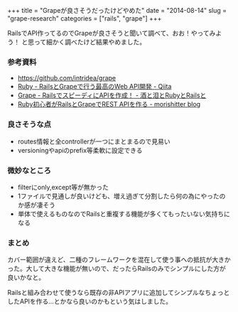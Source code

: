 +++
title = "Grapeが良さそうだったけどやめた"
date = "2014-08-14"
slug = "grape-research"
categories = ["rails", "grape"]
+++

RailsでAPI作ってるのでGrapeが良さそうと聞いて調べて、おお！やってみよう！
と思って細かく調べたけど結果やめました。

### 参考資料

- https://github.com/intridea/grape
- [Ruby - RailsとGrapeで行う最高のWeb API開発 - Qiita](http://qiita.com/anoworl/items/756f01cc3d188ebad139)
- [Grape - RailsでスピーディにAPIを作成！ - 酒と泪とRubyとRailsと](http://morizyun.github.io/blog/rails-grepe-api-heroku-ruby/)
- [Ruby初心者がRailsとGrapeでREST APIを作る - morishitter blog](http://morishitter.hatenablog.com/entry/2014/03/12/033321)


### 良さそうな点

- routes情報と全controllerが一つにまとまるので見易い
- versioningやapiのprefix等柔軟に設定できる

### 微妙なところ

- filterにonly,except等が無かった
- 1ファイルで見通しが良いけども、増え過ぎて分割したら何の為にやったのか感が凄そう
- 単体で使えるものなのでRailsと重複する機能が多くてもったいない気持ちになる

### まとめ

カバー範囲が違えど、二種のフレームワークを混在して使う事への抵抗が大きかった。大して大きな機能が無いので、だったらRailsのみでシンプルにした方が良いかなと。

Railsと組み合わせて使うなら既存の非APIアプリに追加してシンプルなちょっとしたAPIを作る…とかなら良いのかもという気はしました。

